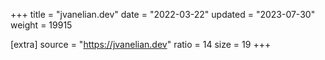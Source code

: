 +++
title = "jvanelian.dev"
date = "2022-03-22"
updated = "2023-07-30"
weight = 19915

[extra]
source = "https://jvanelian.dev"
ratio = 14
size = 19
+++

